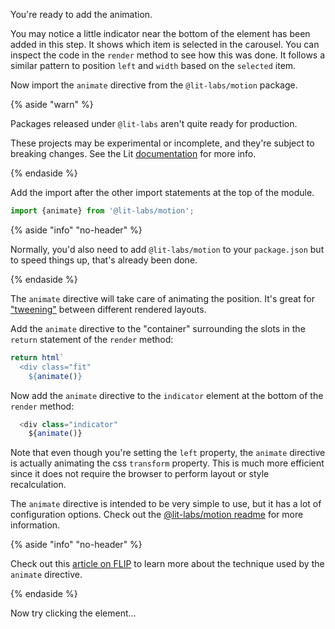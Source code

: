 You're ready to add the animation.

You may notice a little indicator near the bottom of the element has been
added in this step. It shows which item is selected in the carousel. You can
inspect the code in the `render` method to see how this was done. It follows a
similar pattern to position `left` and `width` based on the `selected` item.

Now import the `animate` directive from the `@lit-labs/motion` package.

{% aside "warn" %}

  Packages released under `@lit-labs` aren't quite ready for production.

  These projects may be experimental or incomplete, and they're
  subject to breaking changes. See the Lit [documentation](/docs/libraries/labs/)
  for more info.

{% endaside %}

Add the import after the other import statements at the top of the module.

```ts
import {animate} from '@lit-labs/motion';
```

{% aside "info" "no-header" %}

Normally, you'd also need to add `@lit-labs/motion` to your
`package.json` but to speed things up, that's already been done.

{% endaside %}

The `animate` directive will take care of animating the position. It's
great for ["tweening"](https://en.wikipedia.org/wiki/Inbetweening)
between different rendered layouts.

Add the `animate` directive to the "container" surrounding the slots in the
`return` statement of the `render` method:

```ts
return html`
  <div class="fit"
    ${animate()}
```

Now add the `animate` directive to the `indicator` element at the bottom of
the `render` method:

```ts
  <div class="indicator"
    ${animate()}
```

Note that even though you're setting the `left` property,
the `animate` directive is actually animating the css `transform` property.
This is much more efficient since it does not require the browser to perform
layout or style recalculation.

The `animate` directive is intended to be very simple to use, but it has a lot
of configuration options. Check out the [@lit-labs/motion readme](https://github.com/lit/lit/blob/main/packages/labs/motion/README.md#lit-labsmotion)
for more information.

{% aside "info" "no-header" %}

Check out this [article on FLIP](https://aerotwist.com/blog/flip-your-animations/)
to learn more about the technique used by the `animate` directive.

{% endaside %}

Now try clicking the element...
